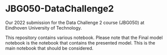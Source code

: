 # JBG050-DataChallenge2
Our 2022 submission for the Data Challenge 2 course (JBG050) at Eindhoven University of Technology.

This repository contains various notebook.
Please note that the Final model notebook is the notebook that contains the presented model. This is the main notebook that should be considered.